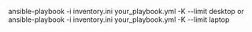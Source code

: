 ansible-playbook -i inventory.ini your_playbook.yml -K --limit desktop
or
ansible-playbook -i inventory.ini your_playbook.yml -K --limit laptop
